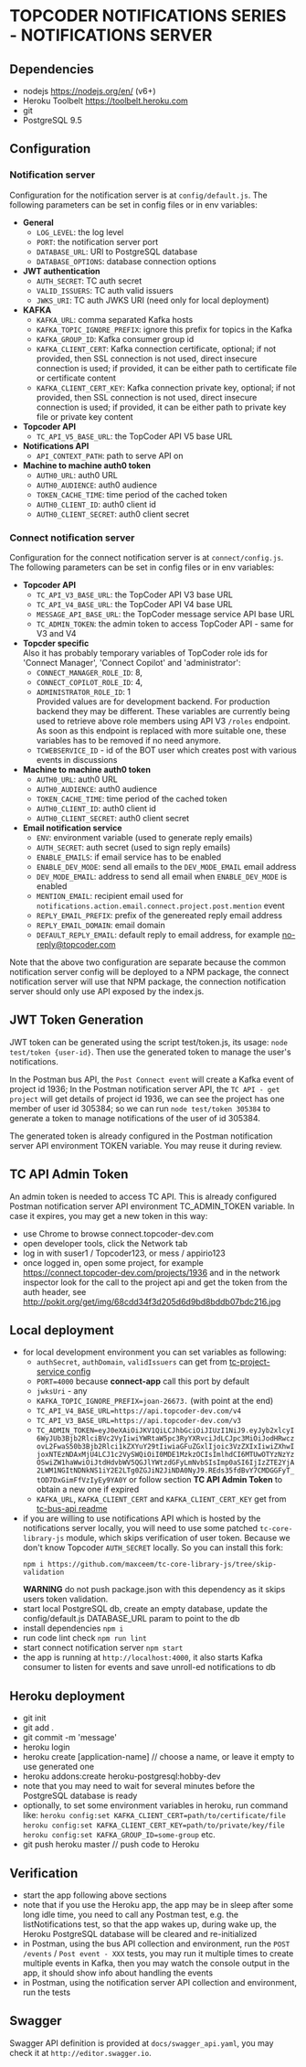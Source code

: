 # TOPCODER NOTIFICATIONS SERIES  - NOTIFICATIONS SERVER


## Dependencies
- nodejs https://nodejs.org/en/ (v6+)
- Heroku Toolbelt https://toolbelt.heroku.com
- git
- PostgreSQL 9.5


## Configuration

### Notification server
Configuration for the notification server is at `config/default.js`.
The following parameters can be set in config files or in env variables:
- **General**
  - `LOG_LEVEL`: the log level
  - `PORT`: the notification server port
  - `DATABASE_URL`: URI to PostgreSQL database
  - `DATABASE_OPTIONS`: database connection options
- **JWT authentication**
  - `AUTH_SECRET`: TC auth secret
  - `VALID_ISSUERS`: TC auth valid issuers
  - `JWKS_URI`: TC auth JWKS URI (need only for local deployment)
- **KAFKA**
  - `KAFKA_URL`: comma separated Kafka hosts
  - `KAFKA_TOPIC_IGNORE_PREFIX`: ignore this prefix for topics in the Kafka
  - `KAFKA_GROUP_ID`: Kafka consumer group id
  - `KAFKA_CLIENT_CERT`: Kafka connection certificate, optional;
      if not provided, then SSL connection is not used, direct insecure connection is used;
      if provided, it can be either path to certificate file or certificate content
  - `KAFKA_CLIENT_CERT_KEY`: Kafka connection private key, optional;
      if not provided, then SSL connection is not used, direct insecure connection is used;
      if provided, it can be either path to private key file or private key content
- **Topcoder API**
  - `TC_API_V5_BASE_URL`: the TopCoder API V5 base URL
- **Notifications API**
  - `API_CONTEXT_PATH`: path to serve API on
- **Machine to machine auth0 token**
  - `AUTH0_URL`: auth0 URL
  - `AUTH0_AUDIENCE`: auth0 audience
  - `TOKEN_CACHE_TIME`: time period of the cached token
  - `AUTH0_CLIENT_ID`: auth0 client id
  - `AUTH0_CLIENT_SECRET`: auth0 client secret

### Connect notification server
Configuration for the connect notification server is at `connect/config.js`.
The following parameters can be set in config files or in env variables:
- **Topcoder API**
  - `TC_API_V3_BASE_URL`: the TopCoder API V3 base URL
  - `TC_API_V4_BASE_URL`: the TopCoder API V4 base URL
  - `MESSAGE_API_BASE_URL`: the TopCoder message service API base URL
  - `TC_ADMIN_TOKEN`: the admin token to access TopCoder API - same for V3 and V4
- **Topcder specific**<br>
    Also it has probably temporary variables of TopCoder role ids for 'Connect Manager', 'Connect Copilot' and 'administrator':
  - `CONNECT_MANAGER_ROLE_ID`: 8,
  - `CONNECT_COPILOT_ROLE_ID`: 4,
  - `ADMINISTRATOR_ROLE_ID`: 1<br>
    Provided values are for development backend. For production backend they may be different.
    These variables are currently being used to retrieve above role members using API V3 `/roles` endpoint. As soon as this endpoint is replaced with more suitable one, these variables has to be removed if no need anymore.
  - `TCWEBSERVICE_ID` - id of the BOT user which creates post with various events in discussions
- **Machine to machine auth0 token**
  - `AUTH0_URL`: auth0 URL
  - `AUTH0_AUDIENCE`: auth0 audience
  - `TOKEN_CACHE_TIME`: time period of the cached token
  - `AUTH0_CLIENT_ID`: auth0 client id
  - `AUTH0_CLIENT_SECRET`: auth0 client secret
- **Email notification service**
  - `ENV`: environment variable (used to generate reply emails)
  - `AUTH_SECRET`: auth secret (used to sign reply emails)
  - `ENABLE_EMAILS`: if email service has to be enabled
  - `ENABLE_DEV_MODE`: send all emails to the `DEV_MODE_EMAIL` email address
  - `DEV_MODE_EMAIL`: address to send all email when `ENABLE_DEV_MODE` is enabled
  - `MENTION_EMAIL`: recipient email used for `notifications.action.email.connect.project.post.mention` event
  - `REPLY_EMAIL_PREFIX`: prefix of the genereated reply email address
  - `REPLY_EMAIL_DOMAIN`: email domain
  - `DEFAULT_REPLY_EMAIL`: default reply to email address, for example no-reply@topcoder.com

Note that the above two configuration are separate because the common notification server config
will be deployed to a NPM package, the connect notification server will use that NPM package,
the connection notification server should only use API exposed by the index.js.


## JWT Token Generation

JWT token can be generated using the script test/token.js, its usage: `node test/token {user-id}`.
Then use the generated token to manage the user's notifications.

In the Postman bus API, the `Post Connect event` will create a Kafka event of project id 1936;
In the Postman notification server API, the `TC API - get project` will get details of project id 1936,
we can see the project has one member of user id 305384;
so we can run `node test/token 305384` to generate a token to manage notifications of the user of id 305384.

The generated token is already configured in the Postman notification server API environment TOKEN variable.
You may reuse it during review.


## TC API Admin Token

An admin token is needed to access TC API. This is already configured Postman notification
server API environment TC_ADMIN_TOKEN variable.
In case it expires, you may get a new token in this way:

- use Chrome to browse connect.topcoder-dev.com
- open developer tools, click the Network tab
- log in with suser1 / Topcoder123, or mess / appirio123
- once logged in, open some project, for example https://connect.topcoder-dev.com/projects/1936 and in the network inspector
  look for the call to the project api and get the token from the auth header, see
  http://pokit.org/get/img/68cdd34f3d205d6d9bd8bddb07bdc216.jpg


## Local deployment
- for local development environment you can set variables as following:
  - `authSecret`, `authDomain`, `validIssuers` can get from [tc-project-service config](https://github.com/topcoder-platform/tc-project-service/blob/dev/config/default.json)
  - `PORT=4000` because **connect-app** call this port by default
  - `jwksUri` - any
  - `KAFKA_TOPIC_IGNORE_PREFIX=joan-26673.` (with point at the end)
  - `TC_API_V4_BASE_URL=https://api.topcoder-dev.com/v4`
  - `TC_API_V3_BASE_URL=https://api.topcoder-dev.com/v3`
  - `TC_ADMIN_TOKEN=eyJ0eXAiOiJKV1QiLCJhbGciOiJIUzI1NiJ9.eyJyb2xlcyI6WyJUb3Bjb2RlciBVc2VyIiwiYWRtaW5pc3RyYXRvciJdLCJpc3MiOiJodHRwczovL2FwaS50b3Bjb2Rlci1kZXYuY29tIiwiaGFuZGxlIjoic3VzZXIxIiwiZXhwIjoxNTEzNDAxMjU4LCJ1c2VySWQiOiI0MDE1MzkzOCIsImlhdCI6MTUwOTYzNzYzOSwiZW1haWwiOiJtdHdvbWV5QGJlYWtzdGFyLmNvbSIsImp0aSI6IjIzZTE2YjA2LWM1NGItNDNkNS1iY2E2LTg0ZGJiN2JiNDA0NyJ9.REds35fdBvY7CMDGGFyT_tOD7DxGimFfVzIyEy9YA0Y` or follow section **TC API Admin Token** to obtain a new one if expired
  - `KAFKA_URL`, `KAFKA_CLIENT_CERT` and `KAFKA_CLIENT_CERT_KEY` get from [tc-bus-api readme](https://github.com/topcoder-platform/tc-bus-api/tree/dev)
- if you are willing to use notifications API which is hosted by the notifications server locally, you will need to use some patched `tc-core-library-js` module, which skips verification of user token. Because we don't know Topcoder `AUTH_SECRET` locally. So you can install this fork:
  ```
  npm i https://github.com/maxceem/tc-core-library-js/tree/skip-validation
  ```
  **WARNING** do not push package.json with this dependency as it skips users token validation.
- start local PostgreSQL db, create an empty database, update the config/default.js DATABASE_URL param to point to the db
- install dependencies `npm i`
- run code lint check `npm run lint`
- start connect notification server `npm start`
- the app is running at `http://localhost:4000`, it also starts Kafka consumer to listen for events and save unroll-ed notifications to db


## Heroku deployment

- git init
- git add .
- git commit -m 'message'
- heroku login
- heroku create [application-name] // choose a name, or leave it empty to use generated one
- heroku addons:create heroku-postgresql:hobby-dev
- note that you may need to wait for several minutes before the PostgreSQL database is ready
- optionally, to set some environment variables in heroku, run command like:
  `heroku config:set KAFKA_CLIENT_CERT=path/to/certificate/file`
  `heroku config:set KAFKA_CLIENT_CERT_KEY=path/to/private/key/file`
  `heroku config:set KAFKA_GROUP_ID=some-group`
  etc.
- git push heroku master // push code to Heroku


## Verification

- start the app following above sections
- note that if you use the Heroku app, the app may be in sleep after some long idle time, you need to call any Postman test, e.g. the
  listNotifications test, so that the app wakes up, during wake up, the Heroku PostgreSQL database will be cleared and re-initialized
- in Postman, using the bus API collection and environment, run the `POST /events` / `Post event - XXX` tests,
  you may run it multiple times to create multiple events in Kafka,
  then you may watch the console output in the app, it should show info about handling the events
- in Postman, using the notification server API collection and environment, run the tests


## Swagger

Swagger API definition is provided at `docs/swagger_api.yaml`,
you may check it at `http://editor.swagger.io`.

